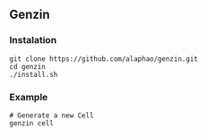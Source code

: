 ## Genzin

### Instalation
```
git clone https://github.com/alaphao/genzin.git
cd genzin
./install.sh 
```

### Example
```
# Generate a new Cell
genzin cell
```
